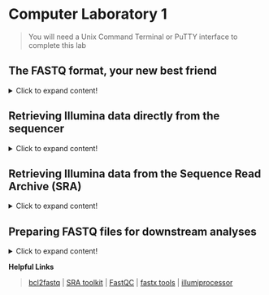 # Computer Laboratory 1
>You will need a Unix Command Terminal or PuTTY interface to complete this lab
## The FASTQ format, your new best friend

<details>
  <summary>Click to expand content!</summary>

>NGS files can be rather large and most phylogenetics and populations genetics software packages import Illumina data as FASTQ files. The individual sequences in a FASTQ file are called 'reads'. There can be millions of reads in a single FASTQ file. 

Each DNA sequence in a FASTQ file looks like this: 
```
@M01811:34:000000000-ACGFH:1:1101:10492:1210 1:N:0:15
ACTTGTATTAAGACTAATGTTCATTATTACCCCAACTTCTTTTGAAGCTGGCAAAATTTCAAAAATTATAACACACTCAGAAACTATTTTAATTGCAAAGATGGTTCTGAGAGGCTGCCTTAAATGCAGAGATCTAGCTATCTTTCTTTCTCCCCTCTCTAGGGATTCTTCAGAAGGAGTCAGCAGAACAATGCCTCATATTCCTGCCCAAGGCAGAGAAACTGTTTAATTGACAGAACCAACAGAAATCGCTGCCAACACTGCCGTCTGCAGAAGTGTCTTGCCCTAGGAATGTCTCGAGATGG
+
CCCCCGGGFGGFGGGGGGGCFGGGGGGGGGGGGGGGGGGGGGGDGFGGGGGGGGGGGFGGCFGFGE<EAFGGGGGDFFGFG<FGGFFFGGGGGFFGGGGGGGGFAFFCFGGGGDCGGGGCDFFGGGFC,FFGAF9FFGGGGGGGGGGGGGFGG?FFGGGGGGGGGGGGFGGFFEGF@>EFGGGGGGFGGGGGDG?;DDEFGGGGFGG,@FGFFGG>FGGFGGFG?DGGGFGGFGGGGGGGGFFFFFCFFFDFFFFFFFFFFFFFFFFFFD6@;CFFF=CEEFEFF303,()1;;EECF4)62=A3
```  
The first line provides information from the sequencer (flow cell), the second the inferred DNA sequence, the third a standard +, and the fourth the Phred quality score (Q score). 

Phred Quality Score | Probability of Incorrect Base Call  | Base Call Accuracy
------------ | -------------  | -------------
10 | 1 in 10 | 90%
20 | 1 in 100  | 99%
30 | 1 in 1,000  | 99.9%
40 | 1 in 10,000  | 99.99%
50 | 1 in 100,000  | 99.999%
  
  

</details>

## Retrieving Illumina data directly from the sequencer

<details>
  <summary>Click to expand content!</summary>

>If you are getting sequence data back from the NHM NextSeq or MiSeq, you will need to use...
  
</details>

## Retrieving Illumina data from the Sequence Read Archive (SRA)

<details>
  <summary>Click to expand content!</summary>

>If you want to obtain previously published data, you will want to use the SRA toolkit from NCBI. 

 1. Download and install the SRA Toolkit from NCBI/Github:
>For Ubuntu (e.g. Franklin@NHM). For other operating systems, visit: [SRA toolkit](https://github.com/ncbi/sra-tools/wiki)    
```
wget http://ftp-trace.ncbi.nlm.nih.gov/sra/sdk/current/sratoolkit.current-ubuntu64.tar.gz  
```
```
tar -xf sratoolkit.current-ubuntu64.tar.gz
```
```
rm sratoolkit.current-ubuntu64.tar.gz
```  
```
cd sratoolkit.current-ubuntu64
```
```
cd bin
```
```
./vdb-config --interactive
```
This will open the SRA configuration. Use the Configuration Guide [here](https://github.com/ncbi/sra-tools/wiki/03.-Quick-Toolkit-Configuration). Then test with the following command:
```
./fastq-dump --stdout -X 2 SRR390728
```
You should see this output:
```
Read 2 spots for SRR390728
Written 2 spots for SRR390728
@SRR390728.1 1 length=72
CATTCTTCACGTAGTTCTCGAGCCTTGGTTTTCAGCGATGGAGAATGACTTTGACAAGCTGAGAGAAGNTNC
+SRR390728.1 1 length=72
;;;;;;;;;;;;;;;;;;;;;;;;;;;9;;665142;;;;;;;;;;;;;;;;;;;;;;;;;;;;;96&&&&(
@SRR390728.2 2 length=72
AAGTAGGTCTCGTCTGTGTTTTCTACGAGCTTGTGTTCCAGCTGACCCACTCCCTGGGTGGGGGGACTGGGT
+SRR390728.2 2 length=72
;;;;;;;;;;;;;;;;;4;;;;3;393.1+4&&5&&;;;;;;;;;;;;;;;;;;;;;<9;<;;;;;464262
```  
  
  2. Download some data using the SRA toolkit. As an example we will use Illumina MiSeq data from an individual of *Cylindrophis* *ruffus* used in Streicher & Wiens [2016](https://www.sciencedirect.com/science/article/abs/pii/S1055790316300495?via%3Dihub):

```
./fasterq-dump SRR3284185
```
  
You shoud see the following output: 
  
```
spots read:     115,128
reads read:     230,256
reads written:  230,256
```
>Read 1 (SRR3284185_1.fastq) and Read 2 (SRR3284185_2.fastq) data are now in your working directory.

</details>


## Preparing FASTQ files for downstream analyses

<details>
  <summary>Click to expand content!</summary>

>There are several things we want to do to a FASTQ file before we analyse it including removing bad quality bases and the adapter contamination we discussed in lecture.     

 1. We want to figure out what kind of Q-scores we are dealing with. Older Illumina machines used a system called phred-64 scoring whereas newer Illumina (and other sequencing platforms) use phred-33 scoring. Let's start by downloading and installing FastQC: 
  
```
wget https://www.bioinformatics.babraham.ac.uk/projects/fastqc/fastqc_v0.11.9.zip
```
```
unzip fastqc_v0.11.9.zip
```  
```  
rm fastqc_v0.11.9.zip
``` 
```
cd FastQC 
```  
```
chmod 755 fastqc
``` 

 2. Let's use the MiSeq files from *Cylindrophis* *ruffus* we downloaded from the SRA as example data. First, let's navigate to the SRA toolkit ```bin``` directory. Then determine the $PATH:
  
```
pwd  
```  
Your directory structure will differ from mine based on your user name. On Franklin, mine is: 
```
/home/jefs/NGS_course/sratoolkit.2.11.0-ubuntu64/bin  
```
```  
mv SRR3284185_1.fastq /home/jefs/NGS_course/FastQC
```
```  
mv SRR3284185_2.fastq /home/jefs/NGS_course/FastQC
```    
Now that both of the FASTQ files have been moved. Let's navigate to the FastQC directory. Once in the FastQC directory, run the following command:
```
./fastqc SRR3284185_1.fastq SRR3284185_2.fastq  
```  
This will produce several output files. If not working locally, you can use WinSCP to access the HTML output. There are also copies in the [Example Files](https://github.com/nhm-herpetology/museum-NGS-training/tree/main/Unit_01/Computer_Lab/Example_Files) directory. The FastQC summaries let us see that quality decreases (as expected) near the end of the sequences: around 185 bp in Read 1 and 135 bp in Read 2. They also reveal that adapter contamination is present in >10% of the sequences near the end of the sequence. We want to remove low quality bases and adapter contamination and we can do both of those things using [Illumiprocessor](https://github.com/faircloth-lab/illumiprocessor) 
  
 3. To use Illumiprocessor we need to install phyluce which requires miniconda for installation. On Franklin or Crop Diversity Cluster we just need to type:

```
install-conda
```  

4. Install phyluce: 

```
wget https://raw.githubusercontent.com/faircloth-lab/phyluce/v1.7.1/distrib/phyluce-1.7.1-py36-Linux-conda.yml
``` 
```  
conda env create -n phyluce-1.7.1 --file phyluce-1.7.1-py36-Linux-conda.yml
```   
  
 4. To use Illumiprocessor, a congiguration file is needed. The configuration file looks like this:

```
[adapters]
i7:AGATCGGAAGAGCACACGTCTGAACTCCAGTCAC*ATCTCGTATGCCGTCTTCTGCTTG
i5:AGATCGGAAGAGCGTCGTGTAGGGAAAGAGTGTAGATCTCGGTGGTCGCCGTATCATT

[tag sequences]  
INDEX-01:ATCACG

  
[tag map]
1_S1:INDEX-01

  
[names]
1_Cylindrophis_ruffus_FMNH_258674
  
```
The different sections of the configuration file are (1) the adapter section which identifies the universal adapter sequences (in our case these are i5 and i7 Illumina TruSeq adapters), (2) the tag sequences are the unique barcodes for each sample, (3) the tag map is used to name output files, and (4) the name of the sample that we want to be used in downstream analyses. 
  
</details>

**Helpful Links** 
>[bcl2fastq](https://emea.support.illumina.com/sequencing/sequencing_software/bcl2fastq-conversion-software.html) | [SRA toolkit](https://github.com/ncbi/sra-tools/wiki) | 
[FastQC](https://www.bioinformatics.babraham.ac.uk/projects/fastqc/) | [fastx tools](http://hannonlab.cshl.edu/fastx_toolkit/) | [illumiprocessor](https://illumiprocessor.readthedocs.io/en/latest/)
